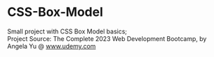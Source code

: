 # CSS-Box-Model
Small project with CSS Box Model basics;<br/>
Project Source: The Complete 2023 Web Development Bootcamp, by Angela Yu @ www.udemy.com
